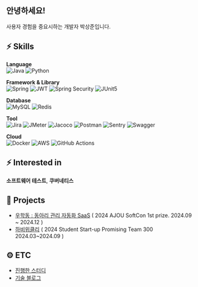 ## 안녕하세요!
사용자 경험을 중요시하는 개발자 박상준입니다.

## ⚡ Skills
**Language**
  <br> ![Java](https://img.shields.io/badge/java-%23ED8B00.svg?style=for-the-badge&logo=openjdk&logoColor=white) ![Python](https://img.shields.io/badge/python-3670A0?style=for-the-badge&logo=python&logoColor=white)

**Framework & Library**
<br>
![Spring](https://img.shields.io/badge/spring-%236DB33F.svg?style=for-the-badge&logo=spring&logoColor=white)
![JWT](https://img.shields.io/badge/JWT-black?style=for-the-badge&logo=JSON%20web%20tokens)
![Spring Security](https://img.shields.io/badge/Spring%20Securirty-%236DB33F?style=for-the-badge&logo=springsecurity&logoColor=white)
![JUnit5](https://img.shields.io/badge/JUnit5-%2325A162?style=for-the-badge&logo=junit5&logoColor=white)

**Database**
<br>
![MySQL](https://img.shields.io/badge/mysql-4479A1.svg?style=for-the-badge&logo=mysql&logoColor=white)
![Redis](https://img.shields.io/badge/redis-%23DD0031.svg?style=for-the-badge&logo=redis&logoColor=white)

**Tool**
<br>
![Jira](https://img.shields.io/badge/jira-%230A0FFF.svg?style=for-the-badge&logo=jira&logoColor=white)
![JMeter](https://img.shields.io/badge/JMeter-%23D22128?style=for-the-badge&logo=apachejmeter&logoColor=white)
![Jacoco](https://img.shields.io/badge/Jacoco-%23981E32?style=for-the-badge&logoColor=white)
![Postman](https://img.shields.io/badge/Postman-FF6C37?style=for-the-badge&logo=postman&logoColor=white)
![Sentry](https://img.shields.io/badge/sentry-%23362D59?style=for-the-badge&logo=sentry&logoColor=white)
![Swagger](https://img.shields.io/badge/-Swagger-%23Clojure?style=for-the-badge&logo=swagger&logoColor=white)

**Cloud**
<br>
![Docker](https://img.shields.io/badge/docker-%230db7ed.svg?style=for-the-badge&logo=docker&logoColor=white)
![AWS](https://img.shields.io/badge/AWS-%23FF9900?style=for-the-badge&logo=amazonwebservices&logoColor=white)
![GitHub Actions](https://img.shields.io/badge/github%20actions-%232671E5.svg?style=for-the-badge&logo=githubactions&logoColor=white)

## ⚡ Interested in
**소프트웨어 테스트**, **쿠버네티스**

## 🌱 Projects
- [우학동 : 동아리 관리 자동화 SaaS](https://github.com/team8901) ( 2024 AJOU SoftCon 1st prize. 2024.09 ~ 2024.12 )
- [하비위클리](https://www.hobbly.co.kr/) ( 2024 Student Start-up Promising Team 300
   2024.03~2024.09 )

## ⚙️ ETC
- [진행한 스터디](https://www.notion.so/jjunhub/15969b3a7dff804d9f8be144796471a9)
- [기술 블로그](https://jjunhub.tistory.com/)
